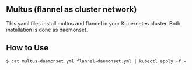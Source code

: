 ## Multus (flannel as cluster network)

This yaml files install multus and flannel in your Kubernetes cluster. Both installation is done as daemonset.

## How to Use

```
$ cat multus-daemonset.yml flannel-daemonset.yml | kubectl apply -f -
```
